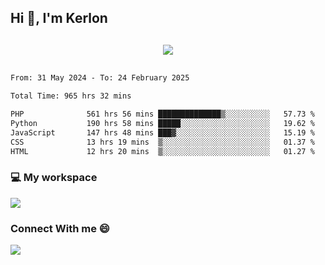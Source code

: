 ## Hi 👋, I'm Kerlon

<p align="center" style="margin: 30px;">
 
 <img src="https://skillicons.dev/icons?i=html,css,bootstrap,js,nodejs,jquery,python,flask,php,mysql,lua,sqlite,firebase">


</p>
<!--START_SECTION:waka-->

```txt
From: 31 May 2024 - To: 24 February 2025

Total Time: 965 hrs 32 mins

PHP              561 hrs 56 mins ██████████████▒░░░░░░░░░░   57.73 %
Python           190 hrs 58 mins █████░░░░░░░░░░░░░░░░░░░░   19.62 %
JavaScript       147 hrs 48 mins ███▓░░░░░░░░░░░░░░░░░░░░░   15.19 %
CSS              13 hrs 19 mins  ▒░░░░░░░░░░░░░░░░░░░░░░░░   01.37 %
HTML             12 hrs 20 mins  ▒░░░░░░░░░░░░░░░░░░░░░░░░   01.27 %
```

<!--END_SECTION:waka-->


<p align="center">
 <h3>💻 My workspace</h3>
    <img src="https://skillicons.dev/icons?i=mint" />
</p>

<p align="center">
 <h3>Connect With me 😄</h3> 
    <a href="https://www.linkedin.com/in/kerlon-fernandes"><img src="https://skillicons.dev/icons?i=linkedin" />
  </a>
</p>



